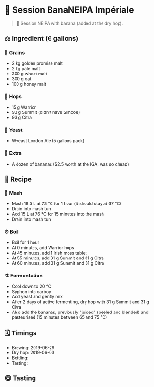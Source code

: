 # 🍺 Session BanaNEIPA Impériale

> 📝 Session NEIPA with banana (added at the dry hop).

##  ⚖️ Ingredient (6 gallons)

### 🌾 Grains

* 2 kg golden promise malt
* 2 kg pale malt
* 300 g wheat malt
* 300 g oat
* 100 g honey malt

### 🌿 Hops

* 15 g Warrior
* 93 g Summit (didn't have Simcoe)
* 93 g Citra

### 🧫 Yeast

* Wyeast London Ale (5 gallons pack)

### 🍌 Extra

* A dozen of bananas ($2.5 worth at the IGA, was so cheap)

## 📖 Recipe

### 🚰 Mash

* Mash 18.5 L at 73 °C for 1 hour (it should stay at 67 °C)
* Drain into mash tun
* Add 15 L at 76 °C for 15 minutes into the mash
* Drain into mash tun

### ⏱  Boil

* Boil for 1 hour
* At 0 minutes, add Warrior hops
* At 45 minutes, add 1 Irish moss tablet
* At 55 minutes, add 31 g Summit and 31 g Citra
* At 60 minutes, add 31 g Summit and 31 g Citra

### ⚗️ Fermentation

* Cool down to 20 °C
* Syphon into carboy
* Add yeast and gently mix
* After 2 days of active fermenting, dry hop with 31 g Summit and 31 g Citra
* Also add the bananas, previously "juiced" (peeled and blended) and
  pasteurised (15 minutes between 65 and 75 °C)

## 🗓 Timings

* Brewing: 2019-06-29
* Dry hop: 2019-06-03
* Bottling:
* Tasting:

## 😋 Tasting
